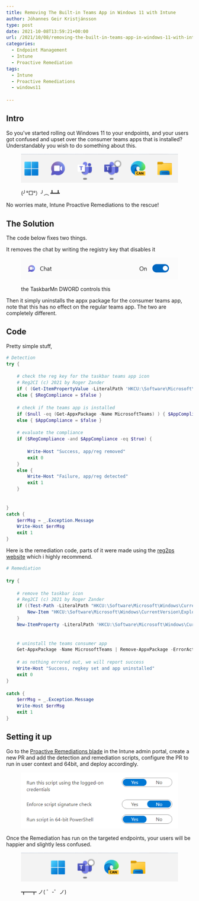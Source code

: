 ```yaml
---
title: Removing The Built-in Teams App in Windows 11 with Intune
author: Jóhannes Geir Kristjánsson
type: post
date: 2021-10-08T13:59:21+00:00
url: /2021/10/08/removing-the-built-in-teams-app-in-windows-11-with-intune/
categories:
  - Endpoint Management
  - Intune
  - Proactive Remediation
tags:
  - Intune
  - Proactive Remediations
  - windows11

---
```

## Intro

So you've started rolling out Windows 11 to your endpoints, and your users got confused and upset over the consumer teams apps that is installed? Understandably you wish to do something about this.<figure class="wp-block-image size-large">

![](vmconnect_HKVrTs61hf.png) <figcaption>(╯°□°）╯︵ ┻━┻</figcaption></figure> 

No worries mate, Intune Proactive Remediations to the rescue!

## The Solution

The code below fixes two things.

It removes the chat by writing the registry key that disables it<figure class="wp-block-image size-large">

![](vmconnect_GJk3LXz1EF.png) <figcaption>the TaskbarMn DWORD controls this</figcaption></figure> 

Then it simply uninstalls the appx package for the consumer teams app, note that this has no effect on the regular teams app. The two are completely different.

## Code

Pretty simple stuff, 


```powershell
# Detection
try {

    # check the reg key for the taskbar teams app icon
    # Reg2CI (c) 2021 by Roger Zander
    if ( (Get-ItemPropertyValue -LiteralPath 'HKCU:\Software\Microsoft\Windows\CurrentVersion\Explorer\Advanced' -Name 'TaskbarMn' -ErrorAction Stop ) -eq 0 ) { $RegCompliance = $true }
    else { $RegCompliance = $false } 

    # check if the teams app is installed
    if ($null -eq (Get-AppxPackage -Name MicrosoftTeams) ) { $AppCompliance = $true }
    else { $AppCompliance = $false }
    
    # evaluate the compliance
    if ($RegCompliance -and $AppCompliance -eq $true) {

        Write-Host "Success, app/reg removed"
        exit 0
    }
    else {
        Write-Host "Failure, app/reg detected"
        exit 1
    }
   
    
}
catch {
    $errMsg = _.Exception.Message
    Write-Host $errMsg
    exit 1
}
```


Here is the remediation code, parts of it were made using the [reg2ps website](https://reg2ps.azurewebsites.net/) which i highly recommend.


```powershell
# Remediation

try {

    # remove the taskbar icon
    # Reg2CI (c) 2021 by Roger Zander
    if ((Test-Path -LiteralPath "HKCU:\Software\Microsoft\Windows\CurrentVersion\Explorer\Advanced") -ne $true) {
        New-Item "HKCU:\Software\Microsoft\Windows\CurrentVersion\Explorer\Advanced" -Force -ErrorAction Stop 
    }
    New-ItemProperty -LiteralPath 'HKCU:\Software\Microsoft\Windows\CurrentVersion\Explorer\Advanced' -Name 'TaskbarMn' -Value 0 -PropertyType DWord -Force -ErrorAction Stop
    

    # uninstall the teams consumer app
    Get-AppxPackage -Name MicrosoftTeams | Remove-AppxPackage -ErrorAction stop

    # as nothing errored out, we will report success
    Write-Host "Success, regkey set and app uninstalled"
    exit 0
}

catch {
    $errMsg = _.Exception.Message
    Write-Host $errMsg
    exit 1
}
```


## Setting it up

Go to the [Proactive Remediations blade](https://endpoint.microsoft.com/#blade/Microsoft_Intune_Enrollment/UXAnalyticsMenu/proactiveRemediations) in the Intune admin portal, create a new PR and add the detection and remediation scripts, configure the PR to run in user context and 64bit, and deploy accordingly.<figure class="wp-block-image size-large">

![](WindowsSandboxClient_EZVCQZGC8M.png) </figure> 

Once the Remediation has run on the targeted endpoints, your users will be happier and slightly less confused.<figure class="wp-block-image size-large">

![](j4sLKefuYe.png) <figcaption>┳━┳ ノ( ゜-゜ノ)</figcaption></figure>
